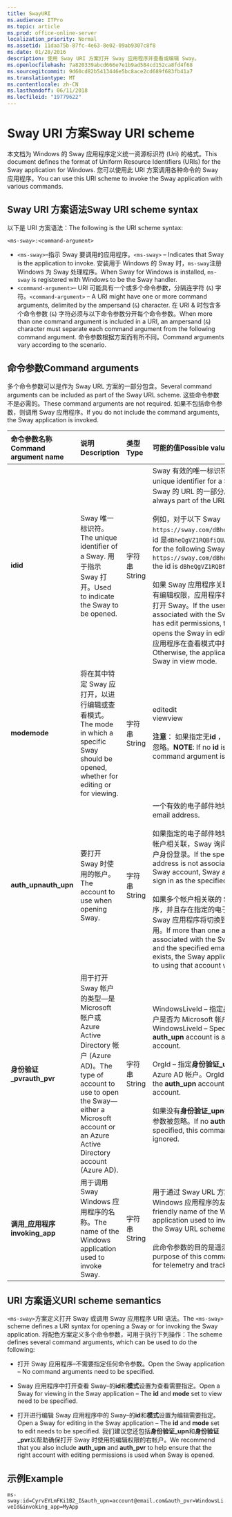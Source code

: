 ```yaml
---
title: SwayURI
ms.audience: ITPro
ms.topic: article
ms.prod: office-online-server
localization_priority: Normal
ms.assetid: 11daa75b-87fc-4e63-8e02-09ab9307c8f8
ms.date: 01/28/2016
description: 使用 Sway URI 方案打开 Sway 应用程序并查看或编辑 Sway。
ms.openlocfilehash: 7a820339abcd666e7e1b9ad584cd152ca8fd4f68
ms.sourcegitcommit: 9d60cd82b5413446e5bc8ace2cd689f683fb41a7
ms.translationtype: MT
ms.contentlocale: zh-CN
ms.lasthandoff: 06/11/2018
ms.locfileid: "19779622"
---
```

# <a name="sway-uri-scheme"></a><span data-ttu-id="74cf7-103">Sway URI 方案</span><span class="sxs-lookup"><span data-stu-id="74cf7-103">Sway URI scheme</span></span>

<span data-ttu-id="74cf7-104">本文档为 Windows 的 Sway 应用程序定义统一资源标识符 (Uri) 的格式。</span><span class="sxs-lookup"><span data-stu-id="74cf7-104">This document defines the format of Uniform Resource Identifiers (URIs) for the Sway application for Windows.</span></span> <span data-ttu-id="74cf7-105">您可以使用此 URI 方案调用各种命令的 Sway 应用程序。</span><span class="sxs-lookup"><span data-stu-id="74cf7-105">You can use this URI scheme to invoke the Sway application with various commands.</span></span>

## <a name="sway-uri-scheme-syntax"></a><span data-ttu-id="74cf7-106">Sway URI 方案语法</span><span class="sxs-lookup"><span data-stu-id="74cf7-106">Sway URI scheme syntax</span></span>

<span data-ttu-id="74cf7-107">以下是 URI 方案语法：</span><span class="sxs-lookup"><span data-stu-id="74cf7-107">The following is the URI scheme syntax:</span></span>

`<ms-sway>:<command-argument>`

- <span data-ttu-id="74cf7-108">`<ms-sway>`&ndash;指示 Sway 要调用的应用程序。</span><span class="sxs-lookup"><span data-stu-id="74cf7-108">`<ms-sway>` &ndash; Indicates that Sway is the application to invoke.</span></span> <span data-ttu-id="74cf7-109">安装用于 Windows 的 Sway 时，`ms-sway`注册 Windows 为 Sway 处理程序。</span><span class="sxs-lookup"><span data-stu-id="74cf7-109">When Sway for Windows is installed, `ms-sway` is registered with Windows to be the Sway handler.</span></span>
- <span data-ttu-id="74cf7-110">`<command-argument>`&ndash; URI 可能具有一个或多个命令参数，分隔连字符 (`&`) 字符。</span><span class="sxs-lookup"><span data-stu-id="74cf7-110">`<command-argument>` &ndash; A URI might have one or more command arguments, delimited by the ampersand (`&`) character.</span></span> <span data-ttu-id="74cf7-111">在 URI & 时包含多个命令参数 (`&`) 字符必须与以下命令参数分开每个命令参数。</span><span class="sxs-lookup"><span data-stu-id="74cf7-111">When more than one command argument is included in a URI, an ampersand (`&`) character must separate each command argument from the following command argument.</span></span> <span data-ttu-id="74cf7-112">命令参数根据方案而有所不同。</span><span class="sxs-lookup"><span data-stu-id="74cf7-112">Command arguments vary according to the scenario.</span></span> 

## <a name="command-arguments"></a><span data-ttu-id="74cf7-113">命令参数</span><span class="sxs-lookup"><span data-stu-id="74cf7-113">Command arguments</span></span>

<span data-ttu-id="74cf7-114">多个命令参数可以是作为 Sway URL 方案的一部分包含。</span><span class="sxs-lookup"><span data-stu-id="74cf7-114">Several command arguments can be included as part of the Sway URL scheme.</span></span> <span data-ttu-id="74cf7-115">这些命令参数不是必需的。</span><span class="sxs-lookup"><span data-stu-id="74cf7-115">These command arguments are not required.</span></span> <span data-ttu-id="74cf7-116">如果不包括命令参数，则调用 Sway 应用程序。</span><span class="sxs-lookup"><span data-stu-id="74cf7-116">If you do not include the command arguments, the Sway application is invoked.</span></span>

|<span data-ttu-id="74cf7-117">命令参数名称</span><span class="sxs-lookup"><span data-stu-id="74cf7-117">Command argument name</span></span>|<span data-ttu-id="74cf7-118">说明</span><span class="sxs-lookup"><span data-stu-id="74cf7-118">Description</span></span>|<span data-ttu-id="74cf7-119">类型</span><span class="sxs-lookup"><span data-stu-id="74cf7-119">Type</span></span>|<span data-ttu-id="74cf7-120">可能的值</span><span class="sxs-lookup"><span data-stu-id="74cf7-120">Possible values</span></span>|<span data-ttu-id="74cf7-121">是否必需？</span><span class="sxs-lookup"><span data-stu-id="74cf7-121">Required?</span></span>|
|:-----|:-----|:-----|:-----|:-----|
|<span data-ttu-id="74cf7-122">**id**</span><span class="sxs-lookup"><span data-stu-id="74cf7-122">**id**</span></span>|<span data-ttu-id="74cf7-123">Sway 唯一标识符。</span><span class="sxs-lookup"><span data-stu-id="74cf7-123">The unique identifier of a Sway.</span></span> <span data-ttu-id="74cf7-124">用于指示 Sway 打开。</span><span class="sxs-lookup"><span data-stu-id="74cf7-124">Used to indicate the Sway to be opened.</span></span>|<span data-ttu-id="74cf7-125">字符串</span><span class="sxs-lookup"><span data-stu-id="74cf7-125">String</span></span>|<span data-ttu-id="74cf7-126">Sway 有效的唯一标识符。</span><span class="sxs-lookup"><span data-stu-id="74cf7-126">A valid unique identifier for a Sway.</span></span> <span data-ttu-id="74cf7-127">Id 始终是 Sway 的 URL 的一部分。</span><span class="sxs-lookup"><span data-stu-id="74cf7-127">The id is always part of the URL to a Sway.</span></span><br/><br/><span data-ttu-id="74cf7-128">例如，对于以下 Sway `https://sway.com/dBheQgVZ1RQBfiQU`，id 是`dBheQgVZ1RQBfiQU`。</span><span class="sxs-lookup"><span data-stu-id="74cf7-128">For example, for the following Sway `https://sway.com/dBheQgVZ1RQBfiQU`, the id is `dBheQgVZ1RQBfiQU`.</span></span><br/><br/><span data-ttu-id="74cf7-129">如果 Sway 应用程序关联的用户帐户具有编辑权限，应用程序将在编辑模式下打开 Sway。</span><span class="sxs-lookup"><span data-stu-id="74cf7-129">If the user account associated with the Sway application has edit permissions, the application opens the Sway in edit mode.</span></span> <span data-ttu-id="74cf7-130">否则，应用程序在查看模式中打开 Sway。</span><span class="sxs-lookup"><span data-stu-id="74cf7-130">Otherwise, the application opens the Sway in view mode.</span></span>|<span data-ttu-id="74cf7-131">否</span><span class="sxs-lookup"><span data-stu-id="74cf7-131">No</span></span>|
|<span data-ttu-id="74cf7-132">**mode**</span><span class="sxs-lookup"><span data-stu-id="74cf7-132">**mode**</span></span>|<span data-ttu-id="74cf7-133">将在其中特定 Sway 应打开，以进行编辑或查看模式。</span><span class="sxs-lookup"><span data-stu-id="74cf7-133">The mode in which a specific Sway should be opened, whether for editing or for viewing.</span></span>|<span data-ttu-id="74cf7-134">字符串</span><span class="sxs-lookup"><span data-stu-id="74cf7-134">String</span></span>|<span data-ttu-id="74cf7-135">edit</span><span class="sxs-lookup"><span data-stu-id="74cf7-135">edit</span></span><br/><span data-ttu-id="74cf7-136">view</span><span class="sxs-lookup"><span data-stu-id="74cf7-136">view</span></span><br/><br/><span data-ttu-id="74cf7-137">**注意**： 如果指定无**id** ，则此命令参数被忽略。</span><span class="sxs-lookup"><span data-stu-id="74cf7-137">**NOTE**: If no **id** is specified, this command argument is ignored.</span></span>|<span data-ttu-id="74cf7-138">否</span><span class="sxs-lookup"><span data-stu-id="74cf7-138">No</span></span>|
|<span data-ttu-id="74cf7-139">**auth_upn**</span><span class="sxs-lookup"><span data-stu-id="74cf7-139">**auth_upn**</span></span>|<span data-ttu-id="74cf7-140">要打开 Sway 时使用的帐户。</span><span class="sxs-lookup"><span data-stu-id="74cf7-140">The account to use when opening Sway.</span></span>|<span data-ttu-id="74cf7-141">字符串</span><span class="sxs-lookup"><span data-stu-id="74cf7-141">String</span></span>|<span data-ttu-id="74cf7-142">一个有效的电子邮件地址。</span><span class="sxs-lookup"><span data-stu-id="74cf7-142">A valid email address.</span></span><br/><br/><span data-ttu-id="74cf7-143">如果指定的电子邮件地址不使用 Sway 帐户相关联，Sway 询问用户以指定的用户身份登录。</span><span class="sxs-lookup"><span data-stu-id="74cf7-143">If the specified email address is not associated with a Sway account, Sway asks the user to sign in as the specified user.</span></span><br/><br/><span data-ttu-id="74cf7-144">如果多个帐户相关联的 Sway 应用程序，并且存在指定的电子邮件地址的 Sway 应用程序将切换到使用该帐户时调用。</span><span class="sxs-lookup"><span data-stu-id="74cf7-144">If more than one account is associated with the Sway application and the specified email address exists, the Sway application switches to using that account when invoked.</span></span>|<span data-ttu-id="74cf7-145">否</span><span class="sxs-lookup"><span data-stu-id="74cf7-145">No</span></span>|
|<span data-ttu-id="74cf7-146">**身份验证\_pvr**</span><span class="sxs-lookup"><span data-stu-id="74cf7-146">**auth\_pvr**</span></span>|<span data-ttu-id="74cf7-147">用于打开 Sway 帐户的类型&mdash;是 Microsoft 帐户或 Azure Active Directory 帐户 (Azure AD)。</span><span class="sxs-lookup"><span data-stu-id="74cf7-147">The type of account to use to open the Sway&mdash;either a Microsoft account or an Azure Active Directory account (Azure AD).</span></span>|<span data-ttu-id="74cf7-148">字符串</span><span class="sxs-lookup"><span data-stu-id="74cf7-148">String</span></span>|<span data-ttu-id="74cf7-149">WindowsLiveId – 指定**身份验证\_upn**帐户是否为 Microsoft 帐户。</span><span class="sxs-lookup"><span data-stu-id="74cf7-149">WindowsLiveId – Specifies that the **auth\_upn** account is a Microsoft account.</span></span><br/><br/><span data-ttu-id="74cf7-150">OrgId – 指定**身份验证\_upn**帐户是 Azure AD 帐户。</span><span class="sxs-lookup"><span data-stu-id="74cf7-150">OrgId – Specifies that the **auth\_upn** account is an Azure AD account.</span></span><br/><br/><span data-ttu-id="74cf7-151">如果没有**身份验证\_upn**指定，则此命令参数被忽略。</span><span class="sxs-lookup"><span data-stu-id="74cf7-151">If no **auth\_upn** is specified, this command argument is ignored.</span></span>|<span data-ttu-id="74cf7-152">否</span><span class="sxs-lookup"><span data-stu-id="74cf7-152">No</span></span>|
|<span data-ttu-id="74cf7-153">**调用\_应用程序**</span><span class="sxs-lookup"><span data-stu-id="74cf7-153">**invoking\_app**</span></span>|<span data-ttu-id="74cf7-154">用于调用 Sway Windows 应用程序的名称。</span><span class="sxs-lookup"><span data-stu-id="74cf7-154">The name of the Windows application used to invoke Sway.</span></span>|<span data-ttu-id="74cf7-155">字符串</span><span class="sxs-lookup"><span data-stu-id="74cf7-155">String</span></span>|<span data-ttu-id="74cf7-156">用于通过 Sway URL 方案调用 Sway Windows 应用程序的友好名称。</span><span class="sxs-lookup"><span data-stu-id="74cf7-156">The friendly name of the Windows application used to invoke Sway via the Sway URL scheme.</span></span><br/><br/><span data-ttu-id="74cf7-157">此命令参数的目的是遥测和跟踪。</span><span class="sxs-lookup"><span data-stu-id="74cf7-157">The purpose of this command argument is for telemetry and tracking.</span></span>|<span data-ttu-id="74cf7-158">否</span><span class="sxs-lookup"><span data-stu-id="74cf7-158">No</span></span>|

## <a name="uri-scheme-semantics"></a><span data-ttu-id="74cf7-159">URI 方案语义</span><span class="sxs-lookup"><span data-stu-id="74cf7-159">URI scheme semantics</span></span>

<span data-ttu-id="74cf7-160">`<ms-sway>`方案定义打开 Sway 或调用 Sway 应用程序 URI 语法。</span><span class="sxs-lookup"><span data-stu-id="74cf7-160">The `<ms-sway>` scheme defines a URI syntax for opening a Sway or for invoking the Sway application.</span></span> <span data-ttu-id="74cf7-161">将配色方案定义多个命令参数，可用于执行下列操作：</span><span class="sxs-lookup"><span data-stu-id="74cf7-161">The scheme defines several command arguments, which can be used to do the following:</span></span> 

- <span data-ttu-id="74cf7-162">打开 Sway 应用程序&ndash;不需要指定任何命令参数。</span><span class="sxs-lookup"><span data-stu-id="74cf7-162">Open the Sway application &ndash; No command arguments need to be specified.</span></span> 

- <span data-ttu-id="74cf7-163">Sway 应用程序中打开查看 Sway&ndash;的**id**和**模式**设置为查看需要指定。</span><span class="sxs-lookup"><span data-stu-id="74cf7-163">Open a Sway for viewing in the Sway application &ndash; The **id** and **mode** set to view need to be specified.</span></span> 

- <span data-ttu-id="74cf7-164">打开进行编辑 Sway 应用程序中的 Sway&ndash;的**id**和**模式**设置为编辑需要指定。</span><span class="sxs-lookup"><span data-stu-id="74cf7-164">Open a Sway for editing in the Sway application &ndash; The **id** and **mode** set to edit needs to be specified.</span></span> <span data-ttu-id="74cf7-165">我们建议您还包括**身份验证\_upn**和**身份验证\_pvr**以帮助确保打开 Sway 时使用的编辑权限的右帐户。</span><span class="sxs-lookup"><span data-stu-id="74cf7-165">We recommend that you also include **auth\_upn** and **auth\_pvr** to help ensure that the right account with editing permissions is used when Sway is opened.</span></span>  

## <a name="example"></a><span data-ttu-id="74cf7-166">示例</span><span class="sxs-lookup"><span data-stu-id="74cf7-166">Example</span></span>

`ms-sway:id=CyrvEYLmFKi1B2_I&auth_upn=account@email.com&auth_pvr=WindowsLiveId&invoking_app=MyApp` 


